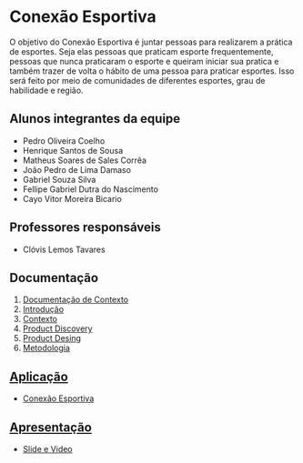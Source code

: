 # Conexão Esportiva

O objetivo do Conexão Esportiva é juntar pessoas para realizarem a prática de esportes. Seja elas pessoas que praticam esporte frequentemente, pessoas que nunca praticaram o esporte e queiram iniciar sua pratica e também trazer de volta o hábito de uma pessoa para praticar esportes. Isso será feito por meio de comunidades de diferentes esportes, grau de habilidade e região. 


## Alunos integrantes da equipe

* Pedro Oliveira Coelho  
* Henrique Santos de Sousa
* Matheus Soares de Sales Corrêa
* João Pedro de Lima Damaso
* Gabriel Souza Silva
* Fellipe Gabriel Dutra do Nascimento
* Cayo Vitor Moreira Bicario

## Professores responsáveis

* Clóvis Lemos Tavares

<h2>Documentação</h2> 

1. <a href="docs/Documentação do Projeto (1).md"> Documentação de Contexto<br>
2. <a href="docs/Introdução.md"> Introdução<br>
3. <a href="docs/Contexto.md"> Contexto<br>
4. <a href="docs/ProductDiscovery.md"> Product Discovery<br>
5. <a href="docs/ProductDesing.md"> Product Desing<br>
6. <a href="docs/Metodologia.md"> Metodologia<br>


<h2>Aplicação</h2>

* <a href="https://icei-puc-minas-pbe-ads-si.github.io/pbe-si-ads-2024-2-tiaw-t1-pbe-si-ads-2024-2-tiaw-t1-conexaoesport/](https://icei-puc-minas-pbe-ads-si.github.io/pbe-si-ads-2024-2-tiaw-t1-pbe-si-ads-2024-2-tiaw-t1-conexaoesport/tiaw/"> Conexão Esportiva

<h2>Apresentação</h2>

* <a href="docs/Apresentação.md"> Slide e Video<br>

